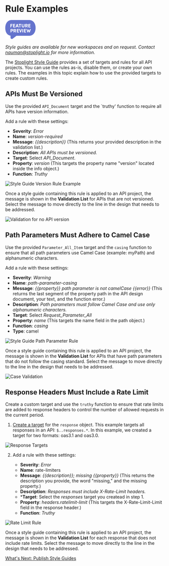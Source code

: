 # Rule Examples

<!-- theme: info -->
<!--Shared style guides are available on the **Professional** and **Enterprise** plans.--> 

<!-- focus: false -->
![Feature Preview](../assets/images/badge-preview-small.png)

*Style guides are available for new workspaces and on request. Contact nauman@stoplight.io for more information.*

The [Stoplight Style Guide](https://apistylebook.stoplight.io/docs/stoplight-style-guide) provides a set of targets and rules for all API projects. You can use the rules as-is, disable them, or create your own rules. The examples in this topic explain how to use the provided targets to create custom rules.

## APIs Must Be Versioned

Use the provided `API_Document` target and the `truthy' function to require all APIs have version information. 

Add a rule with these settings:

  - **Severity**: *Error* 
  - **Name**: *version-required*
  - **Message**:  *{{description}}* (This returns your provided description in the validation list.) 
  - **Description**: *All APIs must be versioned.*
  - **Target**: Select *API_Document*.
  - **Property**: *version* (This targets the property  name "version" located inside the info object.)
  - **Function**: *Truthy* 
  
![Style Guide Version Rule Example](https://stoplight.io/api/v1/projects/cHJqOjI/images/8M9DdeCUZyM)

Once a style guide containing this rule is applied to an API project, the message is shown in the **Validation List** for APIs that are not versioned. Select the message to move directly to the line in the design that needs to be addressed.

![Validation for no API version](https://stoplight.io/api/v1/projects/cHJqOjI/images/k6OxHA19nZk)

## Path Parameters Must Adhere to Camel Case

Use the provided `Parameter_All_Item` target and the `casing` function to ensure that all path parameters use Camel Case (example: myPath) and alphanumeric characters.

Add a rule with these settings:

  - **Severity**: *Warning* 
  - **Name**: *path-parameter-casing*
  - **Message**: *{{property}} path parameter is not camelCase {{error}}* (This returns the last segment of the property path in the API design document, your text, and the function error.) 
  - **Description**: *Path parameters must follow Camel Case and use only alphanumeric characters.*
  - **Target**: Select *Request_Parameter_All*
  - **Property**: *name* (This targets the name field in the path object.)
  - **Function**: *casing* 
  - **Type**: camel
    
![Style Guide Path Parameter Rule](https://stoplight.io/api/v1/projects/cHJqOjI/images/AEbmAKpH6lA)

Once a style guide containing this rule is applied to an API project, the message is shown in the **Validation List** for APIs that have path parameters that do not follow the casing standard. Select the message to move directly to the line in the design that needs to be addressed.

![Case Validation](https://stoplight.io/api/v1/projects/cHJqOjI/images/rjqUtPFdKdM)

## Response Headers Must Include a Rate Limit

Create a custom target and use the `truthy` function to ensure that rate limits are added to response headers to control the number of allowed requests in the current period.

1. [Create a target](b-create-targets.md) for the `response` object. This example targets all responses in an API: `$..responses.*`. In this example, we created a target for two formats: oas3.1 and oas3.0.

![Response Targets](https://stoplight.io/api/v1/projects/cHJqOjI/images/J2RbvdeFmNQ)

2. Add a rule with these settings:
      
   - **Severity**: *Error*
   - **Name**:  rate-limiters
   - **Message**: *{{description}}; missing {{property}}* (This returns the description you provide, the word "missing," and the missing property.)
   - **Description**: *Responses must include X-Rate-Limit headers.*
   - ***Target**: Select the *responses* target you createad in step 1.
   - **Property**: *headers.ratelimit-limit* (This targets the  X-Rate-Limit-Limit field in the response header.)
   - **Function**: *Truthy* 

![Rate Limit Rule](https://stoplight.io/api/v1/projects/cHJqOjI/images/IhogHCC6SOw)

Once a style guide containing this rule is applied to an API project, the message is shown in the **Validation List** for each response that does not include rate limits. Select the message to move directly to the line in the design that needs to be addressed.

[What's Next: Publish Style Guides](e.publish-style-guide.md)